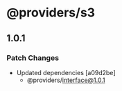 # @providers/s3

## 1.0.1

### Patch Changes

-   Updated dependencies [a09d2be]
    -   @providers/interface@1.0.1
